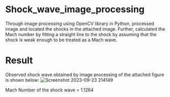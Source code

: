 # Shock_wave_image_processing
Through image processing using OpenCV library in Python, processed image and located the shocks in the attached image. Further, calculated the Mach number by fitting a straight line  to the shock by assuming that the shock is weak enough to be treated as a Mach wave.
# Result
Observed shock wave obtained by image processing of the attached figure is shown below: 
![Screenshot 2023-09-23 214149](https://github.com/rakeshrkt/Shock_wave_image_processing/assets/86558469/c70de901-b216-47e2-bfb1-c62a7150bbe2)

Mach Number of the shock wave = 1.1264
